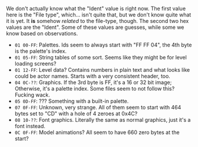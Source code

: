 We don't actually know what the "Ident" value is right now. The first value here is the "File type", which... isn't quite that, but we don't know quite what it is yet. It **is** somehow *related* to the file-type, though. The second two hex values are the "Ident".
Some of these values are guesses, while some we know based on observations.

* `01 00-FF`: Palettes. Ids seem to always start with "FF FF 04", the 4th byte is the palette's index.
* `01 05-FF`: String tables of some sort. Seems like they might be for level loading screens?
* `01 12-FF`: Level data? Contains numbers in plain text and what looks like could be actor names. Starts with a very consistent header, too.
* `04 0C-??`: Graphics. If the 3rd byte is FF, it's a 16 or 32 bit image; Otherwise, it's a palette index. Some files seem to not follow this? Fucking wack.
* `05 0D-FF`: ??? Something with a built-in palette.
* `07 0F-FF`: Unknown, very strange. All of them seem to start with 464 bytes set to "CD" with a hole of 4 zeroes at 0x4C?
* `08 10-??`: Font graphics. Literally the same as normal graphics, just it's a font instead.
* `0C 0F-FF`: Model animations? All seem to have 660 zero bytes at the start?